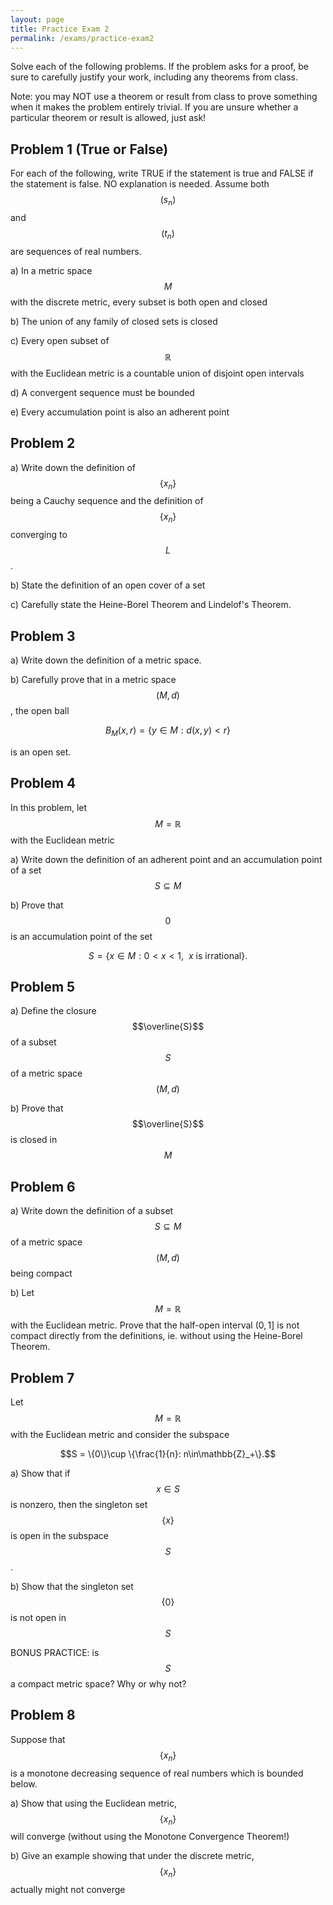 ```yaml
---
layout: page
title: Practice Exam 2
permalink: /exams/practice-exam2
---
```


Solve each of the following problems.
If the problem asks for a proof, be sure to carefully justify your work, including any theorems from class.

Note: you may NOT use a theorem or result from class to prove something when it makes the problem entirely trivial.  If you are unsure whether a particular theorem or result is allowed, just ask!

## Problem 1 (True or False)
For each of the following, write TRUE if the statement is true and FALSE if the statement is false.  NO explanation is needed.
Assume both $$(s_n)$$ and $$(t_n)$$ are sequences of real numbers.

a) In a metric space $$M$$ with the discrete metric, every subset is both open and closed

b) The union of any family of closed sets is closed

c) Every open subset of $$\mathbb{R}$$ with the Euclidean metric is a countable union of disjoint open intervals

d) A convergent sequence must be bounded

e) Every accumulation point is also an adherent point

## Problem 2

a) Write down the definition of $$\{x_n\}$$ being a Cauchy sequence and the definition of $$\{x_n\}$$ converging to $$L$$.

b) State the definition of an open cover of a set

c) Carefully state the Heine-Borel Theorem and Lindelof's Theorem.

## Problem 3

a) Write down the definition of a metric space.

b) Carefully prove that in a metric space $$(M,d)$$, the open ball 

$$B_M(x,r) = \{y\in M: d(x,y) < r\}$$

is an open set.

## Problem 4

In this problem, let $$M=\mathbb{R}$$ with the Euclidean metric

a) Write down the definition of an adherent point and an accumulation point of a set $$S\subseteq M$$

b) Prove that $$0$$ is an accumulation point of the set

$$S = \{x\in M: 0 < x < 1,\ \ \text{$x$ is irrational}\}.$$

## Problem 5

a) Define the closure $$\overline{S}$$ of a subset $$S$$ of a metric space $$(M,d)$$

b) Prove that $$\overline{S}$$ is closed in $$M$$

## Problem 6

a) Write down the definition of a subset $$S\subseteq M$$ of a metric space $$(M,d)$$ being compact

b) Let $$M=\mathbb{R}$$ with the Euclidean metric.  Prove that the half-open interval $(0,1]$ is not compact directly from the definitions, ie. without using the Heine-Borel Theorem.


## Problem 7

Let $$M=\mathbb{R}$$ with the Euclidean metric and consider the subspace

$$S = \{0\}\cup \{\frac{1}{n}: n\in\mathbb{Z}_+\}.$$

a) Show that if $$x\in S$$ is nonzero, then the singleton set $$\{x\}$$ is open in the subspace $$S$$.

b) Show that the singleton set $$\{0\}$$ is not open in $$S$$

BONUS PRACTICE: is $$S$$ a compact metric space?  Why or why not?

## Problem 8

Suppose that $$\{x_n\}$$ is a monotone decreasing sequence of real numbers which is bounded below.

a) Show that using the Euclidean metric, $$\{x_n\}$$ will converge (without using the Monotone Convergence Theorem!)

b) Give an example showing that under the discrete metric, $$\{x_n\}$$ actually might not converge





